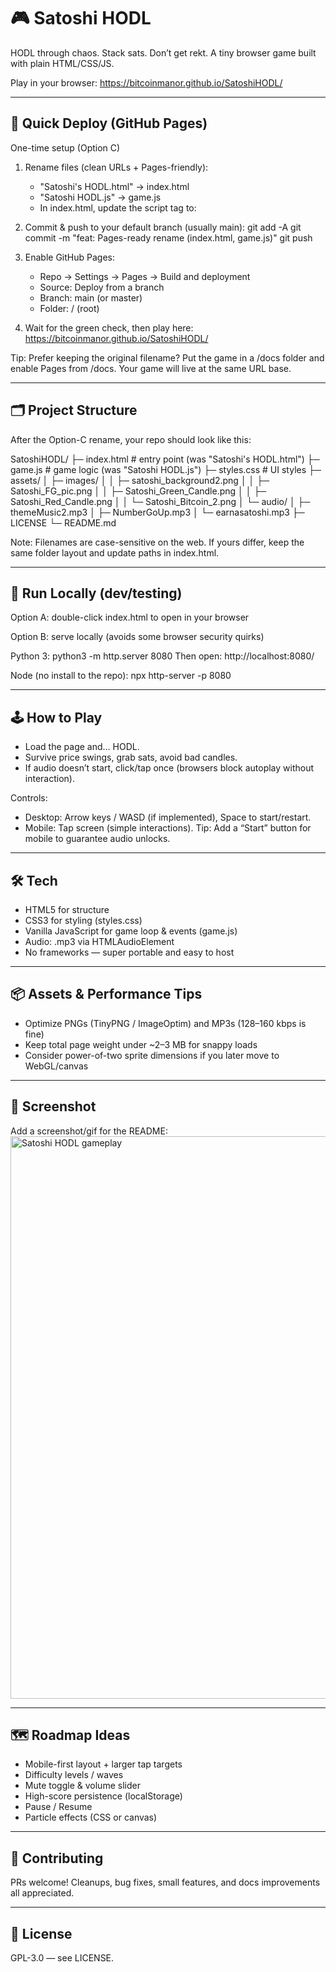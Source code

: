 # 🎮 Satoshi HODL

HODL through chaos. Stack sats. Don’t get rekt.
A tiny browser game built with plain HTML/CSS/JS.

Play in your browser:
https://bitcoinmanor.github.io/SatoshiHODL/

---

## 🚀 Quick Deploy (GitHub Pages)

One-time setup (Option C)

1) Rename files (clean URLs + Pages-friendly):
   - "Satoshi's HODL.html"  →  index.html
   - "Satoshi HODL.js"      →  game.js
   - In index.html, update the script tag to:
       <script src="./game.js"></script>

2) Commit & push to your default branch (usually main):
       git add -A
       git commit -m "feat: Pages-ready rename (index.html, game.js)"
       git push

3) Enable GitHub Pages:
   - Repo → Settings → Pages → Build and deployment
   - Source: Deploy from a branch
   - Branch: main (or master)
   - Folder: / (root)

4) Wait for the green check, then play here:
   https://bitcoinmanor.github.io/SatoshiHODL/

Tip: Prefer keeping the original filename? Put the game in a /docs folder and enable Pages from /docs. Your game will live at the same URL base.

---

## 🗂 Project Structure

After the Option-C rename, your repo should look like this:

SatoshiHODL/
├─ index.html            # entry point (was "Satoshi's HODL.html")
├─ game.js               # game logic (was "Satoshi HODL.js")
├─ styles.css            # UI styles
├─ assets/
│  ├─ images/
│  │  ├─ satoshi_background2.png
│  │  ├─ Satoshi_FG_pic.png
│  │  ├─ Satoshi_Green_Candle.png
│  │  ├─ Satoshi_Red_Candle.png
│  │  └─ Satoshi_Bitcoin_2.png
│  └─ audio/
│     ├─ themeMusic2.mp3
│     ├─ NumberGoUp.mp3
│     └─ earnasatoshi.mp3
├─ LICENSE
└─ README.md

Note: Filenames are case-sensitive on the web. If yours differ, keep the same folder layout and update paths in index.html.

---

## 🧪 Run Locally (dev/testing)

Option A: double-click index.html to open in your browser

Option B: serve locally (avoids some browser security quirks)

Python 3:
    python3 -m http.server 8080
Then open:
    http://localhost:8080/

Node (no install to the repo):
    npx http-server -p 8080

---

## 🕹️ How to Play

- Load the page and… HODL.
- Survive price swings, grab sats, avoid bad candles.
- If audio doesn’t start, click/tap once (browsers block autoplay without interaction).

Controls:
- Desktop: Arrow keys / WASD (if implemented), Space to start/restart.
- Mobile: Tap screen (simple interactions).
  Tip: Add a “Start” button for mobile to guarantee audio unlocks.

---

## 🛠 Tech

- HTML5 for structure
- CSS3 for styling (styles.css)
- Vanilla JavaScript for game loop & events (game.js)
- Audio: .mp3 via HTMLAudioElement
- No frameworks — super portable and easy to host

---

## 📦 Assets & Performance Tips

- Optimize PNGs (TinyPNG / ImageOptim) and MP3s (128–160 kbps is fine)
- Keep total page weight under ~2–3 MB for snappy loads
- Consider power-of-two sprite dimensions if you later move to WebGL/canvas

---

## 📸 Screenshot

Add a screenshot/gif for the README:
    <img alt="Satoshi HODL gameplay" src="./screenshot.png" width="900">

---

## 🗺️ Roadmap Ideas

- Mobile-first layout + larger tap targets
- Difficulty levels / waves
- Mute toggle & volume slider
- High-score persistence (localStorage)
- Pause / Resume
- Particle effects (CSS or canvas)

---

## 🤝 Contributing

PRs welcome! Cleanups, bug fixes, small features, and docs improvements all appreciated.

---

## 📝 License

GPL-3.0 — see LICENSE.


